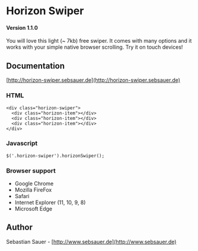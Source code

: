 # Horizon Swiper
#### Version 1.1.0

You will love this light (~ 7kb) free swiper.
It comes with many options and it works with your simple native browser scrolling.
Try it on touch devices!

## Documentation
[http://horizon-swiper.sebsauer.de](http://horizon-swiper.sebsauer.de)

### HTML
```
<div class="horizon-swiper">
  <div class="horizon-item"></div>
  <div class="horizon-item"></div>
  <div class="horizon-item"></div>
</div>
```

### Javascript
```
$('.horizon-swiper').horizonSwiper();
```

### Browser support
* Google Chrome
* Mozilla FireFox
* Safari
* Internet Explorer (11, 10, 9, 8)
* Microsoft Edge

## Author
Sebastian Sauer - [http://www.sebsauer.de](http://www.sebsauer.de)
